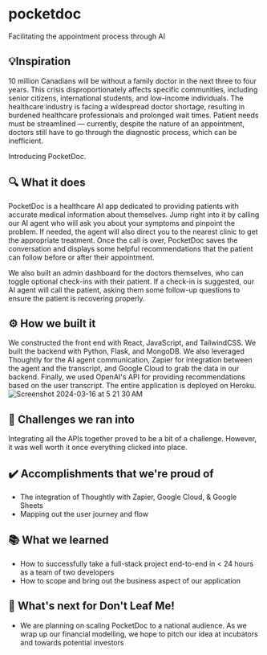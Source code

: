 # pocketdoc
Facilitating the appointment process through AI

## 💡Inspiration
10 million Canadians will be without a family doctor in the next three to four years.​ This crisis disproportionately affects specific communities, including senior citizens, international students, and low-income individuals.​ The healthcare industry is facing a widespread doctor shortage, resulting in burdened healthcare professionals and prolonged wait times. Patient needs must be streamlined — currently, despite the nature of an appointment, doctors still have to go through the diagnostic process, which can be inefficient.​ 

Introducing PocketDoc.

## 🔍 What it does
PocketDoc is a healthcare AI app dedicated to providing patients with accurate medical information about themselves. Jump right into it by calling our AI agent who will ask you about your symptoms and pinpoint the problem. If needed, the agent will also direct you to the nearest clinic to get the appropriate treatment. Once the call is over, PocketDoc saves the conversation and displays some helpful recommendations that the patient can follow before or after their appointment. 

We also built an admin dashboard for the doctors themselves, who can toggle optional check-ins with their patient. If a check-in is suggested, our AI agent will call the patient, asking them some follow-up questions to ensure the patient is recovering properly.

## ⚙️ How we built it
We constructed the front end with React, JavaScript, and TailwindCSS. We built the backend with Python, Flask, and MongoDB. We also leveraged Thoughtly for the AI agent communication, Zapier for integration between the agent and the transcript, and Google Cloud to grab the data in our backend. Finally, we used OpenAI's API for providing recommendations based on the user transcript. The entire application is deployed on Heroku.
![Screenshot 2024-03-16 at 5 21 30 AM](https://github.com/Ezzhingy/pocketdoc/assets/86681988/c75244b0-c6b5-41ce-bfd7-7d2013e9e746)

## 🚧 Challenges we ran into
Integrating all the APIs together proved to be a bit of a challenge. However, it was well worth it once everything clicked into place. 

## ✔️ Accomplishments that we're proud of
<ul>
  <li>The integration of Thoughtly with Zapier, Google Cloud, & Google Sheets</li>
  <li>Mapping out the user journey and flow</li>
</ul>

## 📚 What we learned
<ul>
<li>How to successfully take a full-stack project end-to-end in < 24 hours as a team of two developers</li>
<li>How to scope and bring out the business aspect of our application</li>
</ul>

## 🔭 What's next for Don't Leaf Me!
<ul>
<li>We are planning on scaling PocketDoc to a national audience. As we wrap up our financial modelling, we hope to pitch our idea at incubators and towards potential investors</li>
</ul>



